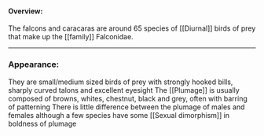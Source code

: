 #### Overview:
The falcons and caracaras are around 65 species of [[Diurnal]] birds of prey that make up the [[family]] Falconidae.

---
### Appearance:
They are small/medium sized birds of prey with strongly hooked bills, sharply curved talons and excellent eyesight
The [[Plumage]] is usually composed of browns, whites, chestnut, black and grey, often with barring of patterning
There is little difference between the plumage of males and females although a few species have some [[Sexual dimorphism]] in boldness of plumage
